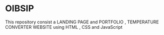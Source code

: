# OIBSIP
This repository consist a LANDING PAGE and PORTFOLIO , TEMPERATURE CONVERTER WEBSITE using HTML , CSS and JavaScript
